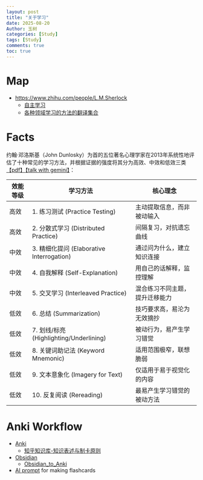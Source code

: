 ```yaml
---
layout: post
title: "关于学习"
date: 2025-08-20
Author: 玉树
categories: [Study]
tags: [Study]
comments: true
toc: true
---
```


# Map

- https://www.zhihu.com/people/L.M.Sherlock
  - [自主学习](https://www.zhihu.com/question/628484507/answer/1949408051380610891)
  - [各种领域学习的方法的翻译集合](https://www.zhihu.com/question/1910090797082182394/answer/1948881996467144669)

# Facts

约翰·邓洛斯基（John Dunlosky）为首的五位著名心理学家在2013年系统性地评估了十种常见的学习方法，并根据证据的强度将其分为高效、中效和低效三类[【pdf】](https://www.whz.de/fileadmin/lehre/hochschuldidaktik/docs/dunloskiimprovingstudentlearning.pdf)[【talk with gemini】](https://gemini.google.com/share/e2c5598d6c17)：

| 效能等级 | 学习方法 | 核心理念 |
|---------|---------|---------|
| 高效 | 1. 练习测试 (Practice Testing) | 主动提取信息，而非被动输入 |
| 高效 | 2. 分散式学习 (Distributed Practice) | 间隔复习，对抗遗忘曲线 |
| 中效 | 3. 精细化提问 (Elaborative Interrogation) | 通过问为什么，建立知识连接 |
| 中效 | 4. 自我解释 (Self-Explanation) | 用自己的话解释，监控理解 |
| 中效 | 5. 交叉学习 (Interleaved Practice) | 混合练习不同主题，提升迁移能力 |
| 低效 | 6. 总结 (Summarization) | 技巧要求高，易沦为无效摘抄 |
| 低效 | 7. 划线/标亮 (Highlighting/Underlining) | 被动行为，易产生学习错觉 |
| 低效 | 8. 关键词助记法 (Keyword Mnemonic) | 适用范围极窄，联想脆弱 |
| 低效 | 9. 文本意象化 (Imagery for Text) | 仅适用于易于视觉化的内容 |
| 低效 | 10. 反复阅读 (Rereading) | 最易产生学习错觉的被动方法 |

# Anki Workflow

- [Anki](https://apps.ankiweb.net/)
  - [知乎知识库-知识表述与制卡原则](https://zhida.zhihu.com/repositories/7524181681497054243)
- [Obsidian](https://obsidian.md/)
  - [Obsidian_to_Anki](https://github.com/ObsidianToAnki/Obsidian_to_Anki)
- [AI prompt](https://gist.github.com/yueneiqi/acfddaa0ded1c2f4524e60843d965d73) for making flashcards
